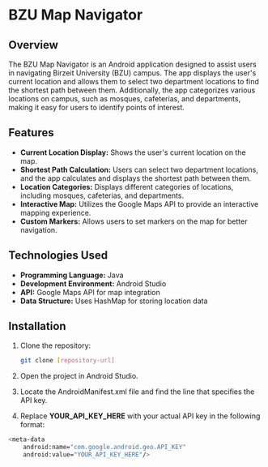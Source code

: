 # BZU Map Navigator

## Overview
The BZU Map Navigator is an Android application designed to assist users in navigating Birzeit University (BZU) campus. The app displays the user's current location and allows them to select two department locations to find the shortest path between them. Additionally, the app categorizes various locations on campus, such as mosques, cafeterias, and departments, making it easy for users to identify points of interest.

## Features
- **Current Location Display:** Shows the user's current location on the map.
- **Shortest Path Calculation:** Users can select two department locations, and the app calculates and displays the shortest path between them.
- **Location Categories:** Displays different categories of locations, including mosques, cafeterias, and departments.
- **Interactive Map:** Utilizes the Google Maps API to provide an interactive mapping experience.
- **Custom Markers:** Allows users to set markers on the map for better navigation.

## Technologies Used
- **Programming Language:** Java
- **Development Environment:** Android Studio
- **API:** Google Maps API for map integration
- **Data Structure:** Uses HashMap for storing location data

## Installation
1. Clone the repository:
   ```bash
   git clone [repository-url]
2. Open the project in Android Studio.

3. Locate the AndroidManifest.xml file and find the line that specifies the API key.
4. Replace **YOUR_API_KEY_HERE** with your actual API key in the following format:
```bash
<meta-data
    android:name="com.google.android.geo.API_KEY"
    android:value="YOUR_API_KEY_HERE"/>
